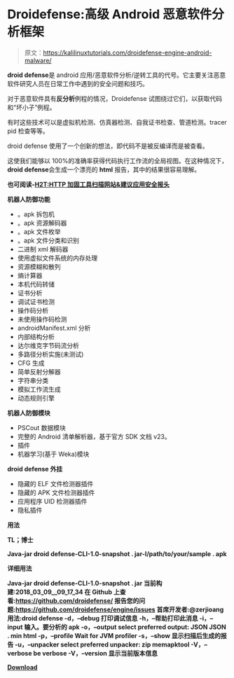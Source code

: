 # Droidefense:高级 Android 恶意软件分析框架

> 原文：<https://kalilinuxtutorials.com/droidefense-engine-android-malware/>

**droid defense**是 android 应用/恶意软件分析/逆转工具的代号。它主要关注恶意软件研究人员在日常工作中遇到的安全问题和技巧。

对于恶意软件具有**反分析**例程的情况，Droidefense 试图绕过它们，以获取代码和“坏小子”例程。

有时这些技术可以是虚拟机检测、仿真器检测、自我证书检查、管道检测。tracer pid 检查等等。

droid defense 使用了一个创新的想法，即代码不是被反编译而是被查看。

这使我们能够以 100%的准确率获得代码执行工作流的全局视图。在这种情况下，**droid defense**会生成一个漂亮的 **html** 报告，其中的结果很容易理解。

**也可阅读-[H2T:HTTP 加固工具扫描网站&建议应用安全报头](https://kalilinuxtutorials.com/h2t-http-hardening/)**

**机器人防御功能**

*   。apk 拆包机
*   。apk 资源解码器
*   。apk 文件枚举
*   。apk 文件分类和识别
*   二进制 xml 解码器
*   使用虚拟文件系统的内存处理
*   资源模糊和散列
*   熵计算器
*   本机代码转储
*   证书分析
*   调试证书检测
*   操作码分析
*   未使用操作码检测
*   androidManifest.xml 分析
*   内部结构分析
*   达尔维克字节码流分析
*   多路径分析实施(未测试)
*   CFG 生成
*   简单反射分解器
*   字符串分类
*   模拟工作流生成
*   动态规则引擎

**机器人防御模块**

*   PSCout 数据模块
*   完整的 Android 清单解析器，基于官方 SDK 文档 v23。
*   插件
*   机器学习(基于 Weka)模块

**droid defense 外挂**

*   隐藏的 ELF 文件检测器插件
*   隐藏的 APK 文件检测器插件
*   应用程序 UID 检测器插件
*   隐私插件

**用法**

**TL；博士**

**Java-jar droid defense-CLI-1.0-snapshot . jar-I/path/to/your/sample . apk**

**详细用法**

**Java-jar droid defense-CLI-1.0-snapshot . jar
当前构建:2018_03_09__09_17_34
在 Github 上查看:https://github.com/droidefense/
报告您的问题:https://github.com/droidefense/engine/issues
首席开发者:@zerjioang
用法:droid defense
-d，–debug 打印调试信息
-h，–帮助打印此消息
-i，–input 输入。要分析的 apk
-o，–output select preferred output:
JSON
JSON . min
html
-p，–profile Wait for JVM profiler
-s，–show 显示扫描后生成的报告
-u，–unpacker select preferred unpacker:
zip
memapktool
-V，–verbose be verbose
-V，–version 显示当前版本信息**

[**Download**](https://github.com/droidefense/engine)